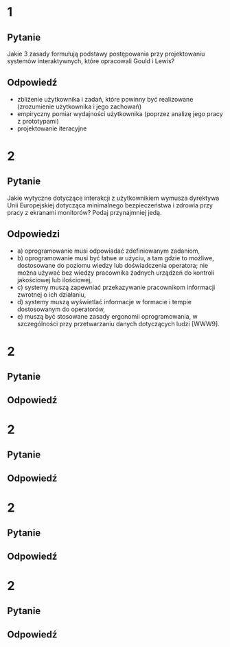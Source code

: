 # 1

## Pytanie

Jakie 3 zasady formułują podstawy postępowania przy projektowaniu systemów interaktywnych, które opracowali Gould i Lewis?

## Odpowiedź

 - zbliżenie użytkownika i zadań, które powinny być realizowane (zrozumienie użytkownika i jego zachowań)
 - empiryczny pomiar wydajności użytkownika (poprzez analizę jego pracy z prototypami)
 - projektowanie iteracyjne

# 2

## Pytanie

Jakie wytyczne dotyczące interakcji z użytkownikiem wymusza dyrektywa Unii Europejskiej dotycząca minimalnego bezpieczeństwa i zdrowia przy pracy z ekranami monitorów? Podaj przynajmniej jedą.

## Odpowiedzi

 - a) oprogramowanie musi odpowiadać zdefiniowanym zadaniom,
 - b) oprogramowanie musi być łatwe w użyciu, a tam gdzie to możliwe, dostosowane do poziomu wiedzy lub doświadczenia operatora; nie można używać bez wiedzy pracownika żadnych urządzeń do kontroli jakościowej lub ilościowej,
 - c) systemy muszą zapewniać przekazywanie pracownikom informacji zwrotnej o ich działaniu,
 - d) systemy muszą wyświetlać informacje w formacie i tempie dostosowanym do operatorów,
 - e) muszą być stosowane zasady ergonomii oprogramowania, w szczególności przy przetwarzaniu danych dotyczących ludzi [WWW9].

# 2

## Pytanie

## Odpowiedź

# 2

## Pytanie

## Odpowiedź

# 2

## Pytanie

## Odpowiedź

# 2

## Pytanie

## Odpowiedź